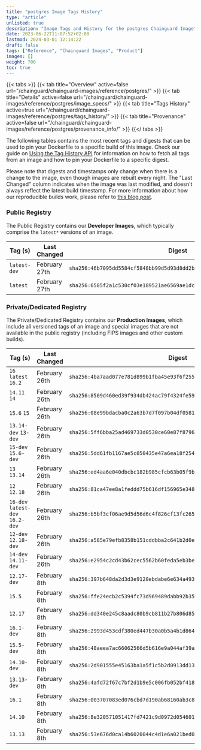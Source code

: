 ```yaml
---
title: "postgres Image Tags History"
type: "article"
unlisted: true
description: "Image Tags and History for the postgres Chainguard Image"
date: 2023-06-22T11:07:52+02:00
lastmod: 2024-03-01 12:14:22
draft: false
tags: ["Reference", "Chainguard Images", "Product"]
images: []
weight: 700
toc: true
---
```


{{< tabs >}}
{{< tab title="Overview" active=false url="/chainguard/chainguard-images/reference/postgres/" >}}
{{< tab title="Details" active=false url="/chainguard/chainguard-images/reference/postgres/image_specs/" >}}
{{< tab title="Tags History" active=true url="/chainguard/chainguard-images/reference/postgres/tags_history/" >}}
{{< tab title="Provenance" active=false url="/chainguard/chainguard-images/reference/postgres/provenance_info/" >}}
{{</ tabs >}}

The following tables contains the most recent tags and digests that can be used to pin your Dockerfile to a specific build of this image. Check our guide on [Using the Tag History API](/chainguard/chainguard-images/using-the-tag-history-api/) for information on how to fetch all tags from an image and how to pin your Dockerfile to a specific digest.

Please note that digests and timestamps only change when there is a change to the image, even though images are rebuilt every night. The "Last Changed" column indicates when the image was last modified, and doesn't always reflect the latest build timestamp. For more information about how our reproducible builds work, please refer to [this blog post](https://www.chainguard.dev/unchained/reproducing-chainguards-reproducible-image-builds).

### Public Registry
The Public Registry contains our **Developer Images**, which typically comprise the `latest*` versions of an image.

| Tag (s)       | Last Changed  | Digest                                                                    |
|---------------|---------------|---------------------------------------------------------------------------|
|  `latest-dev` | February 27th | `sha256:46b7095dd5584cf5848bb99d5d93d8dd2b1ea4dda6b8104d1dab8c2d58a333fe` |
|  `latest`     | February 27th | `sha256:6585f2a1c530cf03e189521ae6569ae1dc6b5ae746a032bb11e9cf11df68e9f1` |


### Private/Dedicated Registry
The Private/Dedicated Registry contains our **Production Images**, which include all versioned tags of an image and special images that are not available in the public registry (including FIPS images and other custom builds).

| Tag (s)                           | Last Changed  | Digest                                                                    |
|-----------------------------------|---------------|---------------------------------------------------------------------------|
|  `16` `latest` `16.2`             | February 26th | `sha256:4ba7aad077e781d899b1fba45e93f6f2557ec13307ec9479b991d2d011836b1e` |
|  `14.11` `14`                     | February 26th | `sha256:8509d460ed39f934db424ac79f4324fe59cfc298c640228403d46e0cef76f3d8` |
|  `15.6` `15`                      | February 26th | `sha256:08e99bdacba0c2a63b7d7f097b04df058163e433eda2e349049f9c0038b360d2` |
|  `13.14-dev` `13-dev`             | February 26th | `sha256:5ff6bba25ad469733d0530ce60e87f8796c76d14eecb31f2c5fc5d806b47e0cb` |
|  `15-dev` `15.6-dev`              | February 26th | `sha256:5dd61fb1167ae5c050435e47a6ea18f254a21ffef42d99036bb515a0e66ceae1` |
|  `13` `13.14`                     | February 26th | `sha256:ed4aa6e040dbcbc182b985cfcb63b05f9b5429a57e92c108cc264820cf58f4ec` |
|  `12` `12.18`                     | February 26th | `sha256:81ca47ee8a1feddd75b616df156965e3480208dbc22c75c4a051bc348aac536b` |
|  `16-dev` `latest-dev` `16.2-dev` | February 26th | `sha256:b5bf3cf06ae9d5d56d6c4f826cf13fc26586f499be623edfb454a920113f2ae8` |
|  `12-dev` `12.18-dev`             | February 26th | `sha256:a585e79efb8358b151cddbba2c641b2d0ea6ba3efb316c4b8f7b63520d3f33c4` |
|  `14-dev` `14.11-dev`             | February 26th | `sha256:e2954c2cd43b62cec5562b60feda5eb3bec525fed867b6eb1ef67ebeb5e815b9` |
|  `12.17-dev`                      | February 8th  | `sha256:397b648da2d3d3e9120ebdabe6e634a493769b70b763e1719210d9b990286206` |
|  `15.5`                           | February 8th  | `sha256:ffe24ecb2c5394fc73d969489dabb92b3535db10dffa223b2ef1837bd31f29c9` |
|  `12.17`                          | February 8th  | `sha256:dd340e245c8aadc80b9cb811b27b806d8520c6037df853ef35a9169d3bae0353` |
|  `16.1-dev`                       | February 8th  | `sha256:2993d453cdf380ed447b30a0b5a4b1d864912576ade936e78538b6703bf38db0` |
|  `15.5-dev`                       | February 8th  | `sha256:48aeea7ac66062566d5b616e9a044af39aa9dd788f427992e624e6be36fb1052` |
|  `14.10-dev`                      | February 8th  | `sha256:2d901555e45163ba1a5f1c5b2d0913dd13ee657afccb7c8bbbfb3974885923e3` |
|  `13.13-dev`                      | February 8th  | `sha256:4afd72f67c7bf2d1b9e5c006fb052bf4184386fbad45dbdf449ae3ed03fe9673` |
|  `16.1`                           | February 8th  | `sha256:003707083ed076cbd7d190ab68160ab3c80b5d1369caaa1d344b3e42fc171d70` |
|  `14.10`                          | February 8th  | `sha256:8e320571051417fd7421c9d0972d0546017eb0b3db7c5359182d717fdb0823e9` |
|  `13.13`                          | February 8th  | `sha256:53e676d0ca14b6020044c4d1e6a021bed0748883f03315e7d17c89c675df513f` |

